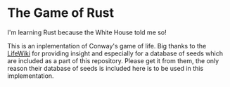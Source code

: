 # The Game of Rust
I'm learning Rust because the White House told me so!

This is an inplementation of Conway's game of life. Big thanks to the [LifeWiki](https://conwaylife.com/wiki/) for providing insight and especially for a database of seeds which are included as a part of this repository. Please get it from them, the only reason their database of seeds is included here is to be used in this implementation.
